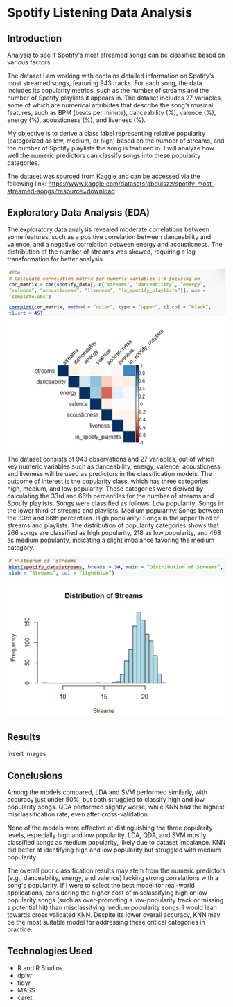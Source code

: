 # Spotify Listening Data Analysis
## Introduction
Analysis to see if Spotify's most streamed songs can be classified based on various factors.

The dataset I am working with contains detailed information on Spotify’s most streamed songs, featuring 943 tracks. For each song, the data includes its popularity metrics, such as the number of streams and the number of Spotify playlists it appears in. The dataset includes 27 variables, some of which are numerical attributes that describe the song’s musical features, such as BPM (beats per minute), danceability (%), valence (%), energy (%), acousticness (%), and liveness (%).

My objective is to derive a class label representing relative popularity (categorized as low, medium, or high) based on the number of streams, and the number of Spotify playlists the song is featured in. I will analyze how well the numeric predictors can classify songs into these popularity categories.

The dataset was sourced from Kaggle and can be accessed via the following link: https://www.kaggle.com/datasets/abdulszz/spotify-most-streamed-songs?resource=download

## Exploratory Data Analysis (EDA)
The exploratory data analysis revealed moderate correlations between some features, such as a positive correlation between danceability and valence, and a negative correlation between energy and acousticness. The distribution of the number of streams was skewed, requiring a log transformation for better analysis.

![Code Snippet of EDA - Correlation](eda_code_snippet.png)

The dataset consists of 943 observations and 27 variables, out of which key numeric variables such as danceability, energy, valence, acousticness, and liveness will be used as predictors in the classification models. The outcome of interest is the popularity class, which has three categories: high, medium, and low popularity. These categories were derived by calculating the 33rd and 66th percentiles for the number of streams and Spotify playlists. Songs were classified as follows:
Low popularity: Songs in the lower third of streams and playlists. Medium popularity: Songs between the 33rd and 66th percentiles. High popularity: Songs in the upper third of streams and playlists. The distribution of popularity categories shows that 266 songs are classified as high popularity, 218 as low popularity, and 468 as medium popularity, indicating a slight imbalance favoring the medium category.

![Code Snippet of Stream Histogram EDA](eda_code_snippet_2.png)

## Results
Insert images

## Conclusions
Among the models compared, LDA and SVM performed similarly, with accuracy just under 50%, but both struggled to classify high and low popularity songs. QDA performed slightly worse, while KNN had the highest misclassification rate, even after cross-validation.

None of the models were effective at distinguishing the three popularity levels, especially high and low popularity. LDA, QDA, and SVM mostly classified songs as medium popularity, likely due to dataset imbalance. KNN did better at identifying high and low popularity but struggled with medium popularity.

The overall poor classification results may stem from the numeric predictors (e.g., danceability, energy, and valence) lacking strong correlations with a song's popularity.
If I were to select the best model for real-world applications, considering the higher cost of misclassifying high or low popularity songs (such as over-promoting a low-popularity track or missing a potential hit) than misclassifying medium popularity songs, I would lean towards cross validated KNN. Despite its lower overall accuracy, KNN may be the most suitable model for addressing these critical categories in practice.

## Technologies Used
* R and R Studios
* dplyr
* tidyr
* MASS
* caret
